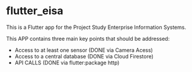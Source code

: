 # flutter_eisa

This is a Flutter app for the Project Study Enterprise Information Systems.

This APP contains three main key points that should be addressed:
- Access to at least one sensor (DONE via Camera Acess)
- Access to a central database (DONE via Cloud Firestore)
- API CALLS (DONE via flutter:package http)


